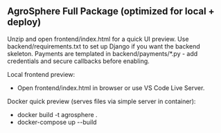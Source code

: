 
AgroSphere Full Package (optimized for local + deploy)
-----------------------------------------------------
Unzip and open frontend/index.html for a quick UI preview.
Use backend/requirements.txt to set up Django if you want the backend skeleton.
Payments are templated in backend/payments/*.py - add credentials and secure callbacks before enabling.

Local frontend preview:
- Open frontend/index.html in browser or use VS Code Live Server.

Docker quick preview (serves files via simple server in container):
- docker build -t agrosphere .
- docker-compose up --build
